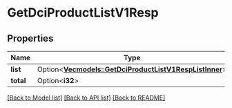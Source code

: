# GetDciProductListV1Resp

## Properties

Name | Type | Description | Notes
------------ | ------------- | ------------- | -------------
**list** | Option<[**Vec<models::GetDciProductListV1RespListInner>**](GetDciProductListV1Resp_list_inner.md)> |  | [optional]
**total** | Option<**i32**> |  | [optional]

[[Back to Model list]](../README.md#documentation-for-models) [[Back to API list]](../README.md#documentation-for-api-endpoints) [[Back to README]](../README.md)


